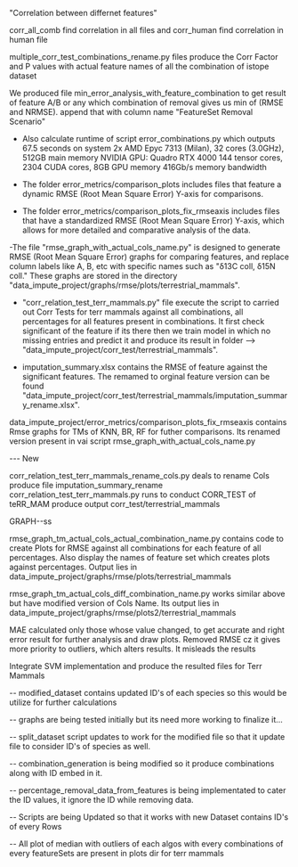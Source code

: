 "Correlation between differnet features"

corr_all_comb find correlation in all files and corr_human find correlation in human file

multiple_corr_test_combinations_rename.py files produce the Corr Factor and P values with actual feature names of all the combination of istope dataset

We produced file min_error_analysis_with_feature_combination to get result of feature A/B or any which combination of removal gives us min of (RMSE and NRMSE). append that with column name "FeatureSet Removal Scenario" 

- Also calculate runtime of script error_combinations.py which outputs 67.5 seconds on system
2x AMD Epyc 7313 (Milan), 32 cores (3.0GHz), 512GB main memory
NVIDIA GPU: Quadro RTX 4000
144 tensor cores, 2304 CUDA cores, 8GB GPU memory
416Gb/s memory bandwidth

- The folder error_metrics/comparison_plots includes files that feature a dynamic RMSE (Root Mean Square Error) Y-axis for comparisons.
- The folder error_metrics/comparison_plots_fix_rmseaxis includes files that have a standardized RMSE (Root Mean Square Error) Y-axis, which allows for more detailed and comparative analysis of the data. 

-The file "rmse_graph_with_actual_cols_name.py" is designed to generate RMSE (Root Mean Square Error) graphs for comparing features, and replace column labels like A, B, etc with specific names such as "δ13C coll, δ15N coll." These graphs are stored in the directory "data_impute_project/graphs/rmse/plots/terrestrial_mammals".

- "corr_relation_test_terr_mammals.py" file execute the script to carried out Corr Tests for terr mammals against all combinations, all percentages for all features present in combinations. It first check significant of the feature if its there then we train model in which no missing entries and predict it and produce its result in folder --> "data_impute_project/corr_test/terrestrial_mammals". 

- imputation_summary.xlsx contains the RMSE of feature against the significant features. The remamed to orginal feature version can be found "data_impute_project/corr_test/terrestrial_mammals/imputation_summary_rename.xlsx".

data_impute_project/error_metrics/comparison_plots_fix_rmseaxis contains Rmse graphs for TMs of KNN, BR, RF for futher comparisons. Its renamed version present in  vai script rmse_graph_with_actual_cols_name.py





--- New

corr_relation_test_terr_mammals_rename_cols.py deals to rename Cols produce file imputation_summary_rename
corr_relation_test_terr_mammals.py runs to conduct CORR_TEST of teRR_MAM produce output corr_test/terrestrial_mammals


GRAPH--ss

rmse_graph_tm_actual_cols_actual_combination_name.py contains code to create Plots for RMSE against all combinations for each feature of all percentages. Also display the names of feature set which creates plots against percentages. Output lies in data_impute_project/graphs/rmse/plots/terrestrial_mammals


rmse_graph_tm_actual_cols_diff_combination_name.py works similar above but have modified version of Cols Name. Its output lies in data_impute_project/graphs/rmse/plots2/terrestrial_mammals

MAE calculated only those whose value changed, to get accurate and right error result for further analysis and draw plots.
Removed RMSE cz it gives more priority to outliers, which alters results. It misleads the results

Integrate SVM implementation and produce the resulted files for Terr Mammals

-- modified_dataset contains updated ID's of each species so this would be utilize for further calculations

-- graphs are being tested initially but its need more working to finalize it...

-- split_dataset script updates to work for the modified file so that it update file to consider ID's of species as well.

-- combination_generation is being modified so it produce combinations along with ID embed in it.

-- percentage_removal_data_from_features is being implementated to cater the ID values, it ignore the ID while removing data.

-- Scripts are being Updated so that it works with new Dataset contains ID's of every Rows

-- All plot of median with outliers of each algos with every combinations of every featureSets are present in plots dir for terr mammals
